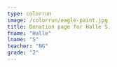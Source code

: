 ```yaml
---
type: colorrun
image: /colorrun/eagle-paint.jpg
title: Donation page for Halle S.
fname: "Halle"
lname: "S"
teacher: "NG"
grade: "2"
---
```

